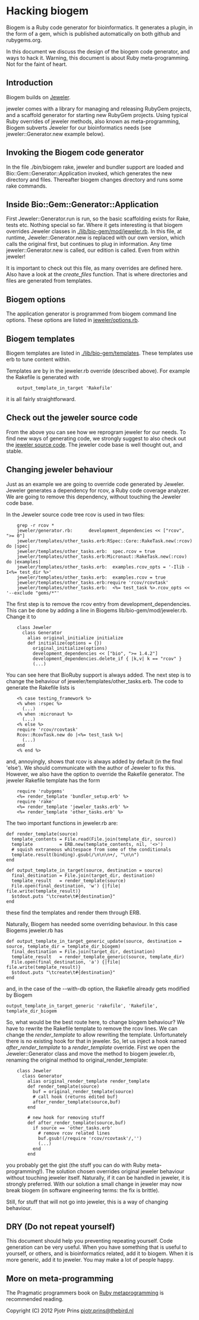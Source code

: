 # Hacking biogem

Biogem is a Ruby code generator for bioinformatics. It generates a plugin, in the
form of a gem, which is published automatically on both github and rubygems.org.

In this document we discuss the design of the biogem code generator, and ways to
hack it. Warning, this document is about Ruby meta-programming. Not for the faint of 
heart.

## Introduction

Biogem builds on [Jeweler](https://github.com/technicalpickles/jeweler).

jeweler comes with a library for managing and releasing RubyGem projects, and
a scaffold generator for starting new RubyGem projects. Using typical Ruby
overrides of jeweler methods, also known as meta-programming, Biogem subverts
Jeweler for our bioinformatics needs (see jeweler::Generator.new example below).

## Invoking the Biogem code generator

In the file ./bin/biogem rake, jeweler and bundler support are loaded and
Bio::Gem::Generator::Application invoked, which generates the new directory and
files. Thereafter biogem changes directory and runs some rake commands.

## Inside Bio::Gem::Generator::Application

First Jeweler::Generator.run is run, so the basic scaffolding exists for Rake,
tests etc. Nothing special so far. Where it gets interesting is that biogem
overrides Jeweler classes in [./lib/bio-gem/mod/jeweler.rb](https://github.com/helios/bioruby-gem/blob/master/lib/bio-gem/mod/jeweler.rb). In this file, at runtime,
Jeweler::Generator.new is replaced with our own version, which calls the
original first, but continues to plug in information. Any time jeweler::Generator.new is called,
our edition is called. Even from within jeweler!

It is important to check out this file, as many overrides are defined here.
Also have a look at the *create_files* function. That is where directories and
files are generated from templates.

## Biogem options

The application generator is programmed from biogem command line options. These
options are listed in [jeweler/options.rb](https://github.com/helios/bioruby-gem/blob/master/lib/bio-gem/mod/jeweler/options.rb).

## Biogem templates

Biogem templates are listed in [./lib/bio-gem/templates](https://github.com/helios/bioruby-gem/tree/master/lib/bio-gem/templates). These templates use erb to tune content within.

Templates are by in the jeweler.rb override (described above). For example the Rakefile is 
generated with

        output_template_in_target 'Rakefile'

it is all fairly straightforward. 

## Check out the jeweler source code

From the above you can see how we reprogram jeweler for our needs. To find new
ways of generating code, we strongly suggest to also check out the [jeweler
source code](https://github.com/technicalpickles/jeweler/tree/master/lib). The
jeweler code base is well thought out, and stable.

## Changing jeweler behaviour

Just as an example we are going to override code generated by Jeweler. Jeweler generates
a dependency for rcov, a Ruby code coverage analyzer. We are going to remove this dependency, 
without touching the Jeweler code base.

In the Jeweler source code tree rcov is used in two files:

        grep -r rcov *
        jeweler/generator.rb:      development_dependencies << ["rcov", ">= 0"]
        jeweler/templates/other_tasks.erb:RSpec::Core::RakeTask.new(:rcov) do |spec|
        jeweler/templates/other_tasks.erb:  spec.rcov = true
        jeweler/templates/other_tasks.erb:Micronaut::RakeTask.new(:rcov) do |examples|
        jeweler/templates/other_tasks.erb:  examples.rcov_opts = '-Ilib -I<%= test_dir %>'
        jeweler/templates/other_tasks.erb:  examples.rcov = true
        jeweler/templates/other_tasks.erb:require 'rcov/rcovtask'
        jeweler/templates/other_tasks.erb:  <%= test_task %>.rcov_opts << '--exclude "gems/*"'

The first step is to remove the rcov entry from development_dependencies. This can be
done by adding a line in Biogems lib/bio-gem/mod/jeweler.rb. Change it to 

        class Jeweler
          class Generator 
            alias original_initialize initialize
            def initialize(options = {})
              original_initialize(options)
              development_dependencies << ["bio", ">= 1.4.2"]
              development_dependencies.delete_if { |k,v| k == "rcov" }
              (...) 

You can see here that BioRuby support is always added. The next step is to change 
the behaviour of jeweler/templates/other_tasks.erb. The code to generate the
Rakefile lists is 

        <% case testing_framework %>
        <% when :rspec %>
          (...)
        <% when :micronaut %>
          (...)
        <% else %>
        require 'rcov/rcovtask'
        Rcov::RcovTask.new do |<%= test_task %>|
          (...)
        end
        <% end %>

and, annoyingly, shows that rcov is always added by default (in the final
'else'). We should communicate with the author of Jeweler to fix this. However, we
also have the option to override the Rakefile generator. The jeweler Rakefile
template has the form

        require 'rubygems'
        <%= render_template 'bundler_setup.erb' %>
        require 'rake'
        <%= render_template 'jeweler_tasks.erb' %>
        <%= render_template 'other_tasks.erb' %>

The two important functions in jeweler.rb are:

    def render_template(source)
      template_contents = File.read(File.join(template_dir, source))
      template          = ERB.new(template_contents, nil, '<>')
      # squish extraneous whitespace from some of the conditionals
      template.result(binding).gsub(/\n\n\n+/, "\n\n")
    end

    def output_template_in_target(source, destination = source)
      final_destination = File.join(target_dir, destination)
      template_result   = render_template(source)
      File.open(final_destination, 'w') {|file| file.write(template_result)}
      $stdout.puts "\tcreate\t#{destination}"
    end

these find the templates and render them through ERB. 

Naturally, Biogem has needed some overriding behaviour.  In this case Biogems jeweler.rb
has

    def output_template_in_target_generic_update(source, destination = source, template_dir = template_dir_biogem)
      final_destination = File.join(target_dir, destination)
      template_result   = render_template_generic(source, template_dir)
      File.open(final_destination, 'a') {|file| file.write(template_result)}
      $stdout.puts "\tcreate\t#{destination}"
    end    

and, in the case of the --with-db option, the Rakefile already gets modified by Biogem

    output_template_in_target_generic 'rakefile', 'Rakefile', template_dir_biogem

So, what would be the best route here, to change biogem behaviour? We have to rewrite
the Rakefile template to remove the rcov lines. We can 
change the *render_template* to allow rewriting the template. Unfortunately there is no
existing hook for that in jeweler. So, let us inject a hook named *after_render_template*
to a *render_template* override. First we open the Jeweler::Generator class and move the method to biogem jeweler.rb, renaming the original method to original_render_template:

        class Jeweler
          class Generator 
            alias original_render_template render_template
            def render_template(source)
              buf = original_render_template(source)
              # call hook (returns edited buf)
              after_render_template(source,buf)
            end

            # new hook for removing stuff
            def after_render_template(source,buf)
              if source == 'other_tasks.erb'
                # remove rcov related lines
                buf.gsub!(/require 'rcov/rcovtask'/,'')
                (...)
              end
            end

you probably get the gist (the stuff you can do with Ruby meta-programming!).
The solution chosen overrides original jeweler behaviour without touching
jeweler itself. Naturally, if it can be handled in jeweler, it is strongly
preferred.  With our solution a small change in jeweler may now break biogem
(in software engineering terms: the fix is brittle).

Still, for stuff that will not go into jeweler, this is a way of changing
behaviour.

## DRY (Do not repeat yourself)

This document should help you preventing repeating yourself. Code generation
can be very useful. When you have something that is useful to yourself, or
others, and is bioinformatics related, add it to biogem.  When it is more
generic, add it to jeweler. You may make a lot of people happy.

## More on meta-programming

The Pragmatic programmers book on [Ruby metaprogramming](http://www.amazon.com/Metaprogramming-Ruby-Program-Like-Pros/dp/1934356476/ref=cm_cr_pr_product_top) is recommended reading.

Copyright (C) 2012 Pjotr Prins <pjotr.prins@thebird.nl>
